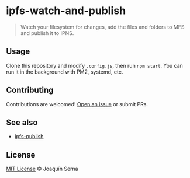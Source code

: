 # ipfs-watch-and-publish

> Watch your filesystem for changes, add the files and folders to MFS and publish it to IPNS.

## Usage

Clone this repository and modify `.config.js`, then run `npm start`. You can run it in the background with PM2, systemd, etc.

## Contributing

Contributions are welcomed! [Open an issue](https://github.com/BubuAnabelas/ipfs-watch-and-publish/issues/new) or submit PRs.

## See also

- [ipfs-publish](https://github.com/AuHau/ipfs-publish)

## License

[MIT License](https://github.com/BubuAnabelas/ipfs-watch-and-publish/blob/master/LICENSE) © Joaquín Serna
